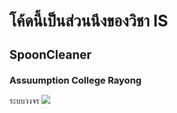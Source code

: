 # โค้ดนี้เป็นส่วนนึงของวิชา IS
## SpoonCleaner
### Assuumption College Rayong


ระบบวงจร
<a href="#"><img src="https://cdn.discordapp.com/attachments/759771400721530920/813424165922537522/Untitled_Sketch_bb.png"></a>


